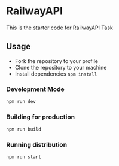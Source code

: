 # RailwayAPI
This is the starter code for RailwayAPI Task

## Usage
* Fork the repository to your profile
* Clone the repository to your machine
* Install dependencies `npm install`

### Development Mode
```bash
npm run dev
```

### Building for production
```bash
npm run build
```

### Running distribution
```bash
npm run start
```
